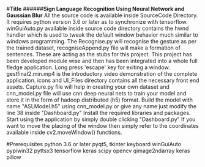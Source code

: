 #**Title**
######**Sign Language Recognition Using Neural Network and Gaussian Blur**
All the source code is available inside SourceCode Directory. It requires python version 3.6 or later as to synchronize with tensorflow.
winGuiAuto.py available inside source code directory contains the hwnd handler which is used to tweak the default window behavior much similar to windows programming.
The Recognise.py will recognise the gesture as per the trained dataset, recogniseAppend.py file will make a formation of sentences. These are acting as the stubs for this project. This project has been developed module wise and then has been integrated into a whole full fledge application. Long press 'escape' key for exiting a window.
gestfinal2.min.mp4 is the introductory video demonstration of the complete application. icons and UI_Files directory contains all the necessary front end assets.
Capture.py file will help in creating your own dataset and cnn_model.py file will use cnn deep neural nets to train your model and store it in the form of hadoop distributed (h5) format.
Build the model with name "ASLModel.h5" using cnn_model.py or give any name just modify the line 38 inside "Dashboard.py"
Install the required libraries and packages.
Start using the application by simply double clicking "Dashboard.py"
If you want to move the placing of the window then simply refer to the coordinates available inside cv2.moveWindow() functions.

#Prerequisites
python 3.6 or later
pyqt5, tkinter
keyboard
winGuiAuto
pypiwin32
pyttsx3
tensorflow
keras
scipy
opencv
qimage2ndarray
keras
pillow
